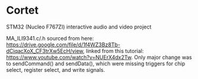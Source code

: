 # Cortet
STM32 (Nucleo F767ZI) interactive audio and video project

MA_ILI9341.c/.h sourced from here: https://drive.google.com/file/d/1f4WZ3Bz8Tb-dCiqacXoX_CF3trXw5EcH/view, linked from this tutorial: https://www.youtube.com/watch?v=NUErX4dx2Tw. Only major change was to sendCommand() and sendData(), which were missing triggers for chip select, register select, and write signals.
